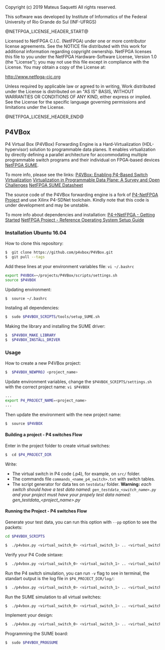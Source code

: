 Copyright (c) 2019 Mateus Saquetti
All rights reserved.

This software was developed by Institute of Informatics of the Federal
University of Rio Grande do Sul (INF-UFRGS)

@NETFPGA_LICENSE_HEADER_START@

Licensed to NetFPGA C.I.C. (NetFPGA) under one or more contributor
license agreements.  See the NOTICE file distributed with this work for
additional information regarding copyright ownership.  NetFPGA licenses this
file to you under the NetFPGA Hardware-Software License, Version 1.0 (the
"License"); you may not use this file except in compliance with the
License.  You may obtain a copy of the License at:

  http://www.netfpga-cic.org

Unless required by applicable law or agreed to in writing, Work distributed
under the License is distributed on an "AS IS" BASIS, WITHOUT WARRANTIES OR
CONDITIONS OF ANY KIND, either express or implied.  See the License for the
specific language governing permissions and limitations under the License.

@NETFPGA_LICENSE_HEADER_END@

## P4VBox

P4 Virtual Box (P4VBox) Forwarding Engine is a Hard-Virtualization (HDL-hypervisor) solution to programmable data planes. It enables virtualization by directly defining a parallel architecture for accommodating multiple programmable switch programs and their individual on FPGA-based devices [NetFPGA SUME](https://reference.digilentinc.com/reference/programmable-logic/netfpga-sume/start).

To more info, please see the links:
[P4VBox: Enabling P4-Based Switch Virtualization](https://ieeexplore.ieee.org/document/8895999)
[Virtualization in Programmable Data Plane: A Survey and Open Challenges](https://ieeexplore.ieee.org/abstract/document/9078127)
[NetFPGA SUME Datasheet](https://reference.digilentinc.com/_media/sume:netfpga-sume_rm.pdf)

The source code of the P4VBox forwarding engine is a fork of [P4-NetFPGA Project](https://github.com/NetFPGA/P4-NetFPGA-public) and use Xilinx P4-SDNet toolchain. Kindly note that this code is under development and may be unstable.

To more info about dependencies and installation:
[P4->NetFPGA - Getting Started](https://github.com/NetFPGA/P4-NetFPGA-public/wiki/Getting-Started)
[NetFPGA Project - Reference Operating System Setup Guide](https://github.com/NetFPGA/NetFPGA-SUME-public/wiki/Reference-Operating-System-Setup-Guide)


### Installation Ubuntu 16.04

How to clone this repository:

```sh
$  git clone https://github.com/p4vbox/P4VBox.git
$  git pull --tags
```

Add these lines at your environment variables file: `vi ~/.bashrc`

```sh
export P4VBOX=~/projects/P4VBox/scripts/settings.sh
source $P4VBOX
```

Updating environment:

```sh
$  source ~/.bashrc
```

Instaling all dependencies:

```sh
$  sudo $P4VBOX_SCRIPTS/tools/setup_SUME.sh  
```

Making the library and installing the SUME driver:

```sh
$  $P4VBOX_MAKE_LIBRARY
$  $P4VBOX_INSTALL_DRIVER
```

### Usage

How to create a new P4VBox project:

```sh
$  $P4VBOX_NEWPROJ <project_name>
```

Update environment variables, change the `$P4VBOX_SCRIPTS/settings.sh` with the correct project name: `vi $P4VBOX`

```sh
...
export P4_PROJECT_NAME=<project_name>
...
```

Then update the environment with the new project name:

```sh
$  source $P4VBOX
```

#### Building a project - P4 switches Flow

Enter in the project folder to create virtual switches:

```sh
$  cd $P4_PROJECT_DIR
```

Write:
  - The virtual switch in P4 code (.p4), for example, on `src/` folder.
  - The commands file `commands_<name_p4_switch>.txt` with switch tables.
  - The script generator for data tes on `testdata/` folder. **Warning:** *each switch should have a test data named: `gen_testdata_<switch_name>.py` and your project must have your propely test data named: gen_testdata_<project_name>.py*

#### Running the Project - P4 switches Flow

Generate your test data, you can run this option with `--pp` option to see the packets:

```sh
cd $P4VBOX_SCRIPTS

$  ./p4vbox.py <virtual_switch_0> <virtual_switch_1> .. <virtual_switch_N> -name <project_name> -t
```

Verify your P4 Code sintaxe:

```sh
$  ./p4vbox.py <virtual_switch_0> <virtual_switch_1> .. <virtual_switch_N> -name <project_name> -c
```

Run the P4 switch simulation, you can run `-v` flag to see in terminal, the standart output is the log file in `$P4_PROJECT_DIR/log/`:

```sh
$  ./p4vbox.py <virtual_switch_0> <virtual_switch_1> .. <virtual_switch_N> -name <project_name> -s
```

Run the SUME simulation to all virtual switches:

```sh
$  ./p4vbox.py <virtual_switch_0> <virtual_switch_1> .. <virtual_switch_N> -name <project_name>
```

Implement your design:

```sh
$  ./p4vbox.py <virtual_switch_0> <virtual_switch_1> .. <virtual_switch_N> -name <project_name> --imp
```

Programming the SUME board:

```sh
$  sudo $P4VBOX_PROGSUME
```
